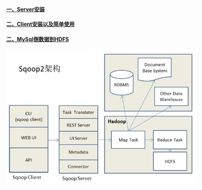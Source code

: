 #### [一、Server安装][1]
#### [二、Client安装以及简单使用][2]
#### [二、MySql倒数据到HDFS][3]

![image](https://github.com/firechiang/hadoop-test/blob/master/sqoop/image/sqoop2-framework.jpg)

[1]: https://github.com/firechiang/hadoop-test/tree/master/sqoop/docs/server_simple_install.md
[2]: https://github.com/firechiang/hadoop-test/tree/master/sqoop/docs/client_simple_install.md
[3]: https://github.com/firechiang/hadoop-test/tree/master/sqoop/docs/mysql_to_hdfs.md
